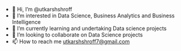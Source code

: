 - 👋 Hi, I’m @utkarshshroff
- 👀 I’m interested in Data Science, Business Analytics and Business Intelligence
- 🌱 I’m currently learning and undertaking Data science projects
- 💞️ I’m looking to collaborate on Data Science projects
- 📫 How to reach me utkarshshroff7@gmail.com

<!---
utkarshshroff/utkarshshroff is a ✨ special ✨ repository because its `README.md` (this file) appears on your GitHub profile.
You can click the Preview link to take a look at your changes.
--->
